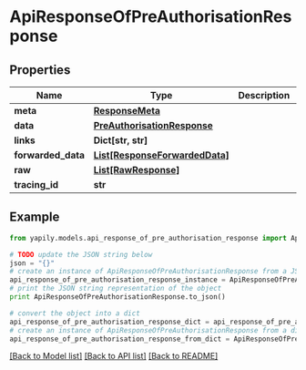 # ApiResponseOfPreAuthorisationResponse


## Properties
Name | Type | Description | Notes
------------ | ------------- | ------------- | -------------
**meta** | [**ResponseMeta**](ResponseMeta.md) |  | [optional] 
**data** | [**PreAuthorisationResponse**](PreAuthorisationResponse.md) |  | [optional] 
**links** | **Dict[str, str]** |  | [optional] 
**forwarded_data** | [**List[ResponseForwardedData]**](ResponseForwardedData.md) |  | [optional] 
**raw** | [**List[RawResponse]**](RawResponse.md) |  | [optional] 
**tracing_id** | **str** |  | [optional] 

## Example

```python
from yapily.models.api_response_of_pre_authorisation_response import ApiResponseOfPreAuthorisationResponse

# TODO update the JSON string below
json = "{}"
# create an instance of ApiResponseOfPreAuthorisationResponse from a JSON string
api_response_of_pre_authorisation_response_instance = ApiResponseOfPreAuthorisationResponse.from_json(json)
# print the JSON string representation of the object
print ApiResponseOfPreAuthorisationResponse.to_json()

# convert the object into a dict
api_response_of_pre_authorisation_response_dict = api_response_of_pre_authorisation_response_instance.to_dict()
# create an instance of ApiResponseOfPreAuthorisationResponse from a dict
api_response_of_pre_authorisation_response_from_dict = ApiResponseOfPreAuthorisationResponse.from_dict(api_response_of_pre_authorisation_response_dict)
```
[[Back to Model list]](../README.md#documentation-for-models) [[Back to API list]](../README.md#documentation-for-api-endpoints) [[Back to README]](../README.md)


